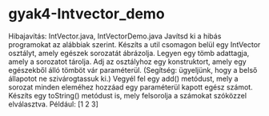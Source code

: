 # gyak4-Intvector_demo
Hibajavítás: IntVector.java, IntVectorDemo.java      Javítsd ki a hibás programokat az alábbiak szerint.         Készíts a util csomagon belül egy IntVector osztályt, amely egészek sorozatát ábrázolja.         Legyen egy tömb adattagja, amely a sorozatot tárolja.         Adj az osztályhoz egy konstruktort, amely egy egészekből álló tömböt vár paraméterül. (Segítség: ügyeljünk, hogy a belső állapotot ne szivárogtassuk ki.)     Vegyél fel egy add() metódust, mely a sorozat minden eleméhez hozzáad egy paraméterül kapott egész számot.     Készíts egy toString() metódust is, mely felsorolja a számokat szóközzel elválasztva. Például: [1 2 3]
